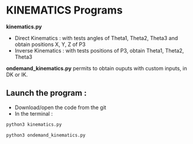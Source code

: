# KINEMATICS Programs

**kinematics.py**
- Direct Kinematics : with tests angles of Theta1, Theta2, Theta3 and obtain positions X, Y, Z of P3
- Inverse Kinematics : with tests positions of P3, obtain Theta1, Theta2, Theta3

**ondemand_kinematics.py** permits to obtain ouputs with custom inputs, in DK or IK.

## Launch the program :
- Download/open the code from the git
- In the terminal : 
```bash
python3 kinematics.py
```
```bash
python3 ondemand_kinematics.py
```
